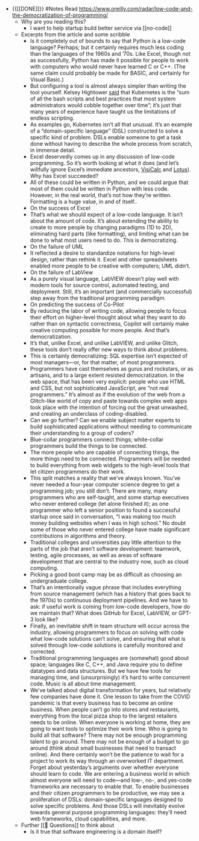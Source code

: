 - {{[[DONE]]}} #Notes Read https://www.oreilly.com/radar/low-code-and-the-democratization-of-programming/ 
    - Why are you reading this?
        - I want to help startup build better service via [[no-code]]
    - Excerpts from the article and some scribble
        - Is it completely out of bounds to say that Python is a low-code language? Perhaps; but it certainly requires much less coding than the languages of the 1960s and ’70s. Like Excel, though not as successfully, Python has made it possible for people to work with computers who would never have learned C or C++. (The same claim could probably be made for BASIC, and certainly for Visual Basic.)
        - But configuring a tool is almost always simpler than writing the tool yourself. Kelsey Hightower [said](https://oreil.ly/vesCZ) that Kubernetes is the “sum of all the bash scripts and best practices that most system administrators would cobble together over time”; it’s just that many years of experience have taught us the limitations of endless scripting.
        - As examples go, Kubernetes isn’t all that unusual. It’s an example of a “domain-specific language” (DSL) constructed to solve a specific kind of problem. DSLs enable someone to get a task done without having to describe the whole process from scratch, in immense detail.
        - Excel deservedly comes up in any discussion of low-code programming. So it’s worth looking at what it does (and let’s willfully ignore Excel’s immediate ancestors, [VisiCalc](https://oreil.ly/bchdN) and [Lotus](https://oreil.ly/kWIhe)). Why has Excel succeeded?
        - All of these could be written in Python, and we could argue that most of them could be written in Python with less code. However, in the real world, that’s not how they’re written. Formatting is a huge value, in and of itself..
        - On the success of Excel
        - That’s what we should expect of a low-code language. It isn’t about the amount of code. It’s about extending the ability to create to more people by changing paradigms (1D to 2D), eliminating hard parts (like formatting), and limiting what can be done to what most users need to do. This is democratizing.
        - On the failure of UML
        - It reflected a desire to standardize notations for high-level design, rather than rethink it. Excel and other spreadsheets enabled more people to be creative with computers; UML didn’t.
        - On the failure of LabView
        - As a purely visual language, LabVIEW doesn’t play well with modern tools for source control, automated testing, and deployment. Still, it’s an important (and commercially successful) step away from the traditional programming paradigm.
        - On predicting the success of Co-Pilot
        - By reducing the labor of writing code, allowing people to focus their effort on higher-level thought about what they want to do rather than on syntactic correctness, Copilot will certainly make creative computing possible for more people. And that’s democratization.
        - It’s that, unlike Excel, and unlike LabVIEW, and unlike Glitch, these tools don’t really offer new ways to think about problems.
        - This is certainly democratizing: SQL expertise isn’t expected of most managers—or, for that matter, of most programmers.
        - Programmers have cast themselves as gurus and rockstars, or as artisans, and to a large extent resisted democratization. In the web space, that has been very explicit: people who use HTML and CSS, but not sophisticated JavaScript, are “not real programmers.” It’s almost as if the evolution of the web from a Glitch-like world of copy and paste towards complex web apps took place with the intention of forcing out the great unwashed, and creating an underclass of coding-disabled.
        - Can we go further? Can we enable subject matter experts to build sophisticated applications without needing to communicate their understanding to a group of coders?
        - Blue-collar programmers connect things; white-collar programmers build the things to be connected.
        - The more people who are capable of connecting things, the more things need to be connected. Programmers will be needed to build everything from web widgets to the high-level tools that let citizen programmers do their work.
        - This split matches a reality that we’ve always known. You’ve never needed a four-year computer science degree to get a programming job; you still don’t. There are many, many programmers who are self-taught, and some startup executives who never entered college (let alone finished it); as one programmer who left a senior position to found a successful startup once said in conversation, “I was making too much money building websites when I was in high school.” No doubt some of those who never entered college have made significant contributions in algorithms and theory.
        - Traditional colleges and universities pay little attention to the parts of the job that aren’t software development: teamwork, testing, agile processes, as well as areas of software development that are central to the industry now, such as cloud computing.
        - Picking a good boot camp may be as difficult as choosing an undergraduate college.
        - That’s an intentionally vague phrase that includes everything from source management (which has a history that goes back to the 1970s) to continuous deployment pipelines. And we have to ask: if useful work is coming from low-code developers, how do we maintain that? What does GitHub for Excel, LabVIEW, or GPT-3 look like?
        - Finally, an inevitable shift in team structure will occur across the industry, allowing programmers to focus on solving with code what low-code solutions can’t solve, and ensuring that what is solved through low-code solutions is carefully monitored and corrected.
        - Traditional programming languages are (somewhat) good about space; languages like C, C++, and Java require you to define datatypes and data structures. But we have few tools for managing time, and (unsurprisingly) it’s hard to write concurrent code. Music is all about time management.
        - We’ve talked about digital transformation for years, but relatively few companies have done it. One lesson to take from the COVID pandemic is that every business has to become an online business. When people can’t go into stores and restaurants, everything from the local pizza shop to the largest retailers needs to be online. When everyone is working at home, they are going to want tools to optimize their work time. Who is going to build all that software? There may not be enough programming talent to go around. There may not be enough of a budget to go around (think about small businesses that need to transact online). And there certainly won’t be the patience to wait for a project to work its way through an overworked IT department. Forget about yesterday’s arguments over whether everyone should learn to code. We are entering a business world in which almost everyone will need to code—and low-, no-, and yes-code frameworks are necessary to enable that. To enable businesses and their citizen programmers to be productive, we may see a proliferation of DSLs: domain-specific languages designed to solve specific problems. And those DSLs will inevitably evolve towards general purpose programming languages: they’ll need web frameworks, cloud capabilities, and more.
    - Further [[🤔 Questions]] to think about
        - Is it true that software engineering is a domain itself?
